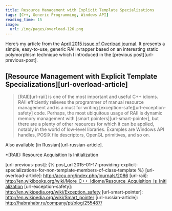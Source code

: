 ```yaml
---
title: Resource Management with Explicit Template Specializations
tags: [C++, Generic Programming, Windows API]
reading_time: 15
image:
  url: /img/pages/overload-126.png
---
```



<span class="drop-letter">H</span><span>ere’s</span> my article from the [April
2015 issue of Overload journal][url-overload]. It presents a simple,
easy-to-use, generic RAII wrapper based on an interesting static polymorphism
technique which I introduced in the [previous post][url-previous-post].

## [Resource Management with Explicit Template Specializations][url-overload-article]

> [RAII][url-raii] is one of the most important and useful C++ idioms. RAII
efficiently relieves the programmer of manual resource management and is a must
for writing [exception-safe][url-exception-safety] code. Perhaps, the most
ubiquitous usage of RAII is dynamic memory management with
[smart pointers][url-smart-pointer], but there are a plenty of other resources
for which it can be applied, notably in the world of low-level libraries.
Examples are Windows API handles, POSIX file descriptors, OpenGL primitives,
and so on.

Also available [in Russian][url-russian-article].

*[RAII]: Resource Acquisition Is Initialization

[url-overload]: http://accu.org/index.php/journals/c348/
[url-previous-post]: {% post_url 2015-01-17-providing-explicit-specializations-for-non-template-members-of-class-template %}
[url-overload-article]: http://accu.org/index.php/journals/2086
[url-raii]: http://en.wikibooks.org/wiki/More_C++_Idioms/Resource_Acquisition_Is_Initialization
[url-exception-safety]: http://en.wikipedia.org/wiki/Exception_safety
[url-smart-pointer]: http://en.wikipedia.org/wiki/Smart_pointer
[url-russian-article]: http://habrahabr.ru/company/pt/blog/255487/

<script type="application/ld+json">
  {
    "@context": "http://schema.org", 
    "@graph": [
      {
        "@id": "#issue",
        "@type": "PublicationIssue",
        "issueNumber": "126",
        "about": "C++",
        "audience": "software developers",
        "datePublished": "2015-04",
        "inLanguage": "en-GB",
        "keywords": "C++,programming",
        "publisher": "ACCU",
        "name": "Overload 126",
        "url": "http://accu.org/index.php/journals/c348/"
      },
      {
        "@id": "#periodical",
        "@type": "Periodical",
        "issn": "1354-3172",
        "about": "C++",
        "audience": "software developers",
        "inLanguage": "en-GB",
        "keywords": "C++,programming",
        "publisher": "ACCU",
        "description": "Overload publishes a high standard of articles about all aspects of software development. It relies on a team of advisors who work with authors to ensure that the articles are both clear and accurate.",
        "name": "Overload",
        "url": "http://accu.org/index.php/journal"
      },
      {
        "@id": "#article",
        "@type": "ScholarlyArticle",
        "pageEnd": "22",
        "pageStart": "18",
        "wordCount": "2829",
        "about": "C++",
        "audience": "software developers",
        "author": "{{ site.author }}",
        "datePublished": "2015-04",
        "inLanguage": "en-GB",
        "isPartOf": [ { "@id": "#issue" }, { "@id": "#periodical" } ],
        "keywords": "{{ page | keywords }}",
        "publisher": "ACCU",
        "timeRequired": "PT15M",
        "description": "RAII is a useful idiom. We present a powerful extension using explicit template specialization.",
        "name": "{{ page.title }}",
        "headline": "{{ page.title }}",
        "image": "{{ site.url }}{{ site.baseurl }}{{ page.image.url | liquify }}",
        "url": "http://accu.org/index.php/journals/2086"
      }
    ]
  }
</script>
